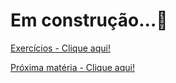 <h1>Em construção...🚧</h1>



[Exercícios - Clique aqui!](./Exercicios/8.FilterExercicios.md)

[Próxima matéria - Clique aqui!](./08.Filter.md)